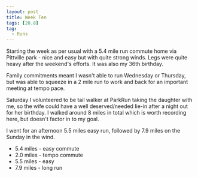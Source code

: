 ```yaml
---
layout: post
title: Week Ten
tags: [20.8]
tag:
  - Runs
---
```


Starting the week as per usual with a 5.4 mile run commute home via Pittville park - nice and easy but with quite strong winds. Legs were quite heavy after the weekend's efforts. It was also my 36th birthday.

Family commitments meant I wasn't able to run Wednesday or Thursday, but was able to squeeze in a 2 mile run to work and back for an important meeting at tempo pace.

Saturday I volunteered to be tail walker at ParkRun taking the daughter with me, so the wife could have a well deserved/needed lie-in after a night out for her birthday. I walked around 8 miles in total which is worth recording here, but doesn't factor in to my goal.

I went for an afternoon 5.5 miles easy run, followed by 7.9 miles on the Sunday in the wind.

* 5.4 miles - easy commute
* 2.0 miles - tempo commute
* 5.5 miles - easy
* 7.9 miles - long run
